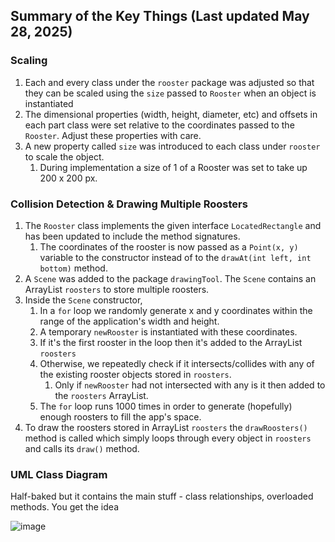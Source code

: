 ## Summary of the Key Things (Last updated May 28, 2025)
### Scaling
1. Each and every class under the `rooster` package was adjusted so that they can be scaled using the `size` passed to `Rooster` when an object is instantiated
2. The dimensional properties (width, height, diameter, etc) and offsets in each part class were set relative to the coordinates passed to the `Rooster`. Adjust these properties with care.
3. A new property called  `size` was introduced to each class under `rooster` to scale the object.
    1. During implementation a size of 1 of a Rooster was set to take up 200 x 200 px.

### Collision Detection & Drawing Multiple Roosters
1. The `Rooster` class implements the given interface `LocatedRectangle` and has been updated to include the method signatures.
    1. The coordinates of the rooster is now passed as a `Point(x, y)` variable  to the constructor instead of to the `drawAt(int left, int bottom)` method.
2. A `Scene` was added to the package `drawingTool`. The `Scene` contains an ArrayList `roosters` to store multiple roosters.
3. Inside the `Scene` constructor,
    1. In a `for` loop we randomly generate x and y coordinates within the range of the application's width and height.
    2. A temporary `newRooster` is instantiated with these coordinates.
    3. If it's the first rooster in the loop then it's added to the ArrayList `roosters`
    4. Otherwise, we repeatedly check if it intersects/collides with any of the existing rooster objects stored in `roosters`.
        1. Only if `newRooster` had not intersected with any is it then added to the `roosters` ArrayList.
    5. The `for` loop runs 1000 times in order to generate (hopefully) enough roosters to fill the app's space.
4. To draw the roosters stored in ArrayList `roosters` the `drawRoosters()` method is called which simply loops through every object in `roosters` and calls its `draw()` method.

### UML Class Diagram
Half-baked but it contains the main stuff - class relationships, overloaded methods. You get the idea

![image](https://github.com/user-attachments/assets/06afabba-ba1c-4f29-9b46-6f3eca8550d8)
